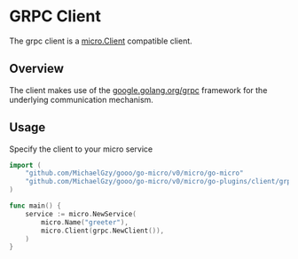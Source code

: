 # GRPC Client

The grpc client is a [micro.Client](https://godoc.org/github.com/MichaelGzy/gooo/go-micro/v0/micro/go-micro/client#Client) compatible client.

## Overview

The client makes use of the [google.golang.org/grpc](google.golang.org/grpc) framework for the underlying communication mechanism.

## Usage

Specify the client to your micro service

```go
import (
	"github.com/MichaelGzy/gooo/go-micro/v0/micro/go-micro"
	"github.com/MichaelGzy/gooo/go-micro/v0/micro/go-plugins/client/grpc"
)

func main() {
	service := micro.NewService(
		micro.Name("greeter"),
		micro.Client(grpc.NewClient()),
	)
}
```
